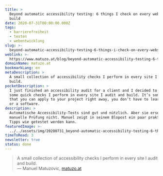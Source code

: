 ```yaml
---
title: >
  Beyond automatic accessibility testing: 6 things I check on every website I
  build
date: 2020-07-31T00:00:00.000Z
tags:
  - barrierefreiheit
  - testen
  - webentwicklung
slug: >-
  beyond-automatic-accessibility-testing-6-things-i-check-on-every-website-i-build
weblink: >-
  https://www.matuzo.at/blog/beyond-automatic-accessibility-testing-6-things-i-check-on-every-website-i-build/
domainName: matuzo.at
bookmarkLang: en
metaDescription: >
  A small collection of accessibility checks I perform in every site I audit and
  build.
pocketDescription: >
  I just finished an accessibility audit for a client and I decided to share
  some quick checks I perform in every site I audit and build. It’s something
  that you can apply to your project right away, you don’t have to learn a tool
  or a software.
description: >
  Automatische Accessibility-Tests sind gut und nützlich. Aber sie ersetzen die
  manuelle Prüfung nicht. Manuel zeigt in seinem Blopost ein paar praktische
  Tipps wie getestet werden kann.
featuredImage: >-
  ../../assets/img/20200731_beyond-automatic-accessibility-testing-6-things-i-check-on-every-website-i-build.png
timeToRead: 3
newsletter: true
status: done
---
```

<blockquote lang="en">A small collection of accessibility checks I perform in every site I audit and build.
<footer>— Manuel Matuzovic, <a href="https://www.matuzo.at/blog/beyond-automatic-accessibility-testing-6-things-i-check-on-every-website-i-build/">matuzo.at</a></footer></blockquote>
